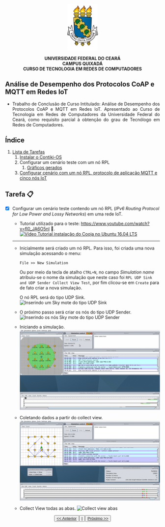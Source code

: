 <div align="center">
<img width="20%" height="50%" alt="Universidade Federal do Ceará - UFC, Campus Quixadá" src="../../img/logo-ufc.png">
<p><strong>UNIVERSIDADE FEDERAL DO CEARÁ <br> CAMPUS QUIXADÁ <br> CURSO DE TECNOLOGIA EM REDES DE COMPUTADORES</strong></p>
</div>

## Análise de Desempenho dos Protocolos CoAP e MQTT em Redes IoT

- <div style="text-align: justify"> Trabalho de Conclusão de Curso Intitulado: Análise de Desempenho dos Protocolos CoAP e MQTT em Redes IoT. Apresentado ao Curso de Tecnologia em Redes de Computadores da Universidade Federal  do  Ceará,  como  requisito  parcial  à obtenção do grau de Tecnólogo em Redes de Computadores. 
</div>

## Índice

1. [Lista de Tarefas](../../README.md)
   1. [Instalar o Contiki-OS](../1_instalar_contiki/README.md)
   2. Configurar um cenário teste com um nó RPL
      1. [Gráficos gerados](./1_graficos_gerados/README.md)
   3. [Configurar cenário com um nó RPL, protocolo de aplicação MQTT e cinco nós IoT](../3_configurar_cenario_rpl_mqtt_5_nos_iot/README.md)
   
<a name="listaTarefas"></a>
## Tarefa :clipboard:

- [x] Configurar um cenário teste contendo um nó RPL (*IPv6 Routing Protocol for Low Power and Lossy Networks*) em uma rede IoT. <a name="cenarioTesteRPL">
  
  * Tutorial utilizado para o teste: <https://www.youtube.com/watch?v=fI0_JA6O5nI> :movie_camera:.
  [![Vídeo Tutorial instalação do Cooja no Ubuntu 16.04 LTS](https://img.youtube.com/vi/fI0_JA6O5nI/hqdefault.jpg)](https://www.youtube.com/watch?v=fI0_JA6O5nI)
  
  ___
  
  * Inicialmente será criado um nó RPL. Para isso, foi criada uma nova simulação acessando o menu:
      ```
      File >> New Simulation
      ```
      Ou por meio da tecla de atalho `CTRL+N`, no campo *Simulation name* atribuiu-se o nome da simulação que neste caso foi `RPL UDP Sink and UDP Sender Collect View Test`, por fim clicou-se em `Create` para de fato criar a nova simulação.
   
      O nó RPL será do tipo UDP Sink.
      ![Inserindo um Sky mote do tipo UDP Sink](../../img/RPL_teste01.gif)

  * O próximo passo será criar os nós do tipo UDP Sender.
      ![Inserindo os nós Sky mote do tipo UDP Sender](../../img/RPL_teste01_part_02.gif)

  * Iniciando a simulação. 
      ![Startando a simulação](../../img/RPL_teste01_part_03.gif)
  
  * Coletando dados a partir do collect view.
      ![Coletando dados pelo collect view](../../img/RPL_teste01_part_04.gif)
  
  * Collect View todas as abas.
      ![Collect view abas](../../img/RPL_teste01_part_05.gif)

<div align="center">
<button><a href="../1_instalar_contiki/README.md"><< Anterior<button> | 
<button><a href="./1_graficos_gerados/README.md">Próximo >></a></button>
</div>
     

